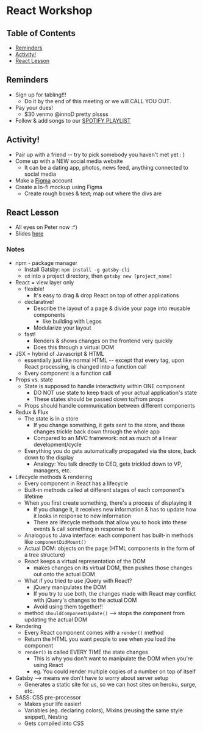 # React Workshop

## Table of Contents
* [Reminders](#reminders)
* [Activity!](#activity)
* [React Lesson](#lesson)

## Reminders <a name="reminders"></a>
* Sign up for tabling!!!
  * Do it by the end of this meeting or we will CALL YOU OUT.
* Pay your dues!
  * $30 venmo @innoD pretty plssss
* Follow & add songs to our [SPOTIFY PLAYLIST](https://open.spotify.com/user/ellenphantt/playlist/24uFfWtpzXkcgIoGSKhnck)
    
## Activity! <a name="activity"></a>
* Pair up with a friend -- try to pick somebody you haven't met yet : )
* Come up with a NEW social media website
  * It can be a dating app, photos, news feed, anything connected to social media
* Make a [Figma](https://www.figma.com/) account
* Create a lo-fi mockup using Figma
  * Create rough boxes & text; map out where the divs are

## React Lesson <a name="lesson"></a>
* All eyes on Peter now :^)
* Slides [here](https://docs.google.com/presentation/d/1I0WCMyMinoNldM9aKh1sXTZYmMTXi5u4jgvHHAwDdY0/edit)

### Notes
* npm - package manager
  * Install Gatsby: `npm install -g gatsby-cli`
  * `cd` into a project directory, then `gatsby new [project_name]`
* React = view layer only
  * flexible! 
    * It's easy to drag & drop React on top of other applications
  * declarative!
    * Describe the layout of a page & divide your page into reusable components
      * like building with Legos
    * Modularize your layout
  * fast!
    * Renders & shows changes on the frontend very quickly
    * Does this through a virtual DOM
* JSX = hybrid of Javascript & HTML
  * essentially just like normal HTML -- except that every tag, upon React processing, is changed into a function call
  * Every component is a function call
* Props vs. state
  * State is supposed to handle interactivity within ONE component
    * DO NOT use state to keep track of your actual application's state
    * These states should be passed down to/from props 
  * Props should handle communication between different components
* Redux & Flux
  * The state is in a store
    * If you change something, it gets sent to the store, and those changes trickle back down through the whole app
    * Compared to an MVC framework: not as much of a linear development/cycle
  * Everything you do gets automatically propagated via the store, back down to the display
    * Analogy: You talk directly to CEO, gets trickled down to VP, managers, etc.
* Lifecycle methods & rendering
  * Every component in React has a lifecycle
  * Built-in methods called at different stages of each component's lifetime
  * When you first create something, there's a process of displaying it
    * If you change it, it receives new information & has to update how it looks in response to new information
    * There are lifecycle methods that allow you to hook into these events & call something in response to it
  * Analogous to Java interface: each component has built-in methods like `componentDidMount()`
  * Actual DOM: objects on the page (HTML components in the form of a tree structure)
  * React keeps a virtual representation of the DOM
    * makes changes on its virtual DOM, then pushes those changes out onto the actual DOM
  * What if you tried to use jQuery with React?
    * jQuery manipulates the DOM
    * If you try to use both, the changes made with React may conflict with jQuery's changes to the actual DOM
    * Avoid using them together!!
  * method `shouldComponentUpdate()` --> stops the component from updating the actual DOM
* Rendering
  * Every React component comes with a `render()` method
  * Return the HTML you want people to see when you load the component
  * `render()` is called EVERY TIME the state changes
    * This is why you don't want to manipulate the DOM when you're using React
    * eg. You could render multiple copies of a number on top of itself
* Gatsby --> means we don't have to worry about server setup
  * Generates a static site for us, so we can host sites on heroku, surge, etc.
* SASS: CSS pre-processor
  * Makes your life easier!
  * Variables (eg. declaring colors), Mixins (reusing the same style snippet), Nesting
  * Gets compiled into CSS


